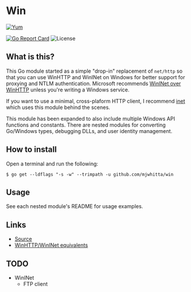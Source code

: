 # Win

[![Yum](https://img.shields.io/badge/-Buy%20me%20a%20cookie-blue?labelColor=grey&logo=cookiecutter&style=for-the-badge)](https://www.buymeacoffee.com/mjwhitta)

[![Go Report Card](https://goreportcard.com/badge/github.com/mjwhitta/win?style=for-the-badge)](https://goreportcard.com/report/github.com/mjwhitta/win)
![License](https://img.shields.io/github/license/mjwhitta/win?style=for-the-badge)

## What is this?

This Go module started as a simple "drop-in" replacement of `net/http`
so that you can use WinHTTP and WinINet on Windows for better support
for proxying and NTLM authentication. Microsoft recommends [WinINet
over WinHTTP] unless you're writing a Windows service.

If you want to use a minimal, cross-plaform HTTP client, I recommend
[inet] which uses this module behind the scenes.

This module has been expanded to also include multiple Windows API
functions and constants. There are nested modules for converting
Go/Windows types, debugging DLLs, and user identity management.

[inet]: https://github.com/mjwhitta/inet
[WinINet over WinHTTP]: https://docs.microsoft.com/en-us/windows/win32/wininet/wininet-vs-winhttp

## How to install

Open a terminal and run the following:

```
$ go get --ldflags "-s -w" --trimpath -u github.com/mjwhitta/win
```

## Usage

See each nested module's README for usage examples.

## Links

- [Source](https://github.com/mjwhitta/win)
- [WinHTTP/WinINet equivalents](https://learn.microsoft.com/en-us/windows/win32/winhttp/porting-wininet-applications-to-winhttp#winhttp-equivalents-to-wininet-functions)

## TODO

- WinINet
    - FTP client
